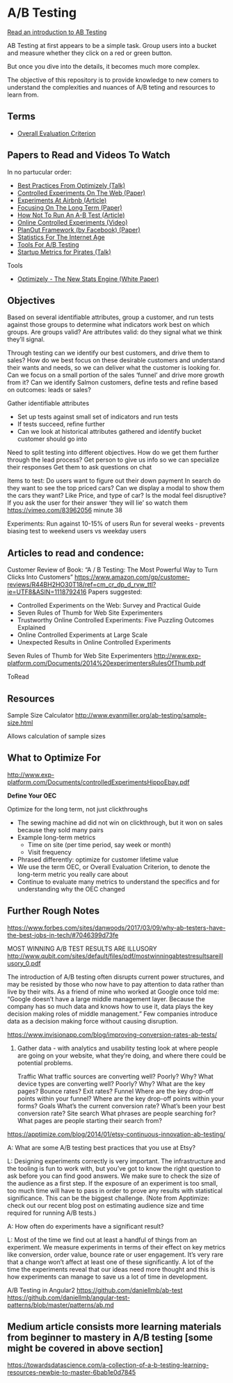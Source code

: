 # A/B Testing

[Read an introduction to AB Testing](IntroductionToABTesting.md)

AB Testing at first appears to be a simple task. Group users into a bucket and measure whether they click on a red or green button.

But once you dive into the details, it becomes much more complex.

The objective of this repository is to provide knowledge to new comers to understand the complexities and nuances of A/B teting and resources to learn from.

## Terms

* [Overall Evaluation Criterion](Term-OverallEvaluationCriterion.md)

## Papers to Read and Videos To Watch

In no partucular order:

* [Best Practices From Optimizely (Talk)](BestPracticesFromOptimizely.md)
* [Controlled Experiments On The Web (Paper)](ControlledExperimentsOnTheWeb.md)
* [Experiments At Airbnb (Article)](ExperimentsAtAirbnb.md)
* [Focusing On The Long Term (Paper)](FocusingOnTheLongTerm.md)
* [How Not To Run An A-B Test (Article)](HowNotToRunAnA-BTest.md)
* [Online Controlled Experiments (Video)](OnlineControlledExperiments.md)
* [PlanOut Framework (by Facebook) (Paper)](PlanOut-Facebook.md)
* [Statistics For The Internet Age](StatisticsForTheInternetAge.md)
* [Tools For A/B Testing](ToolsForABTesting.md)
* [Startup Metrics for Pirates (Talk)](PirateMetrics-AARRR.md)

Tools

* [Optimizely - The New Stats Engine (White Paper)](Optimizely-TheNewStatsEngine.md)



## Objectives

Based on several identifiable attributes, group a customer, and run tests against those groups to determine what indicators work best on which groups. Are groups valid? Are attributes valid: do they signal what we think they’ll signal.

Through testing can we identify our best customers, and drive them to sales? How do we best focus on these desirable customers and understand their wants and needs, so we can deliver what the customer is looking for. 
Can we focus on a small portion of the sales ‘funnel’ and drive more growth from it? Can we identify Salmon customers, define tests and refine based on outcomes: leads or sales?

Gather identifiable attributes
* Set up tests against small set of indicators and run tests
* If tests succeed, refine further
* Can we look at historical attributes gathered and identify bucket customer should go into


Need to split testing into different objectives. How do we get them further through the lead process?
Get person to give us info so we can specialize their responses
Get them to ask questions on chat

Items to test:
Do users want to figure out their down payment
In search do they want to see the top priced cars? Can we display a modal to show them the cars they want? Like Price, and type of car? Is the modal feel disruptive?
If you ask the user for their answer ‘they will lie’ so watch them
https://vimeo.com/83962056 minute 38


Experiments:
Run against 10-15% of users
Run for several weeks - prevents biasing test to weekend users vs weekday users



## Articles to read and condence:

Customer Review of Book: “A / B Testing: The Most Powerful Way to Turn Clicks Into Customers”
https://www.amazon.com/gp/customer-reviews/R44BH2HO30T18/ref=cm_cr_dp_d_rvw_ttl?ie=UTF8&ASIN=1118792416
Papers suggested:
- Controlled Experiments on the Web: Survey and Practical Guide
- Seven Rules of Thumb for Web Site Experimenters
- Trustworthy Online Controlled Experiments: Five Puzzling Outcomes Explained
- Online Controlled Experiments at Large Scale
- Unexpected Results in Online Controlled Experiments

Seven Rules of Thumb for Web Site Experimenters
http://www.exp-platform.com/Documents/2014%20experimentersRulesOfThumb.pdf

ToRead

## Resources

Sample Size Calculator
http://www.evanmiller.org/ab-testing/sample-size.html

Allows calculation of sample sizes


## What to Optimize For

http://www.exp-platform.com/Documents/controlledExperimentsHippoEbay.pdf

**Define Your OEC**

Optimize for the long term, not just clickthroughs

* The sewing machine ad did not win on clickthrough, but it won on sales because they sold many pairs
* Example long-term metrics
    * Time on site (per time period, say week or month)
    * Visit frequency
* Phrased differently: optimize for customer lifetime value
* We use the term OEC, or Overall Evaluation Criterion, to denote the long-term metric you really care about
* Continue to evaluate many metrics to understand the specifics and for understanding why the OEC changed

## Further Rough Notes


https://www.forbes.com/sites/danwoods/2017/03/09/why-ab-testers-have-the-best-jobs-in-tech/#7046399d73fe


MOST WINNING A/B TEST RESULTS ARE ILLUSORY
http://www.qubit.com/sites/default/files/pdf/mostwinningabtestresultsareillusory_0.pdf

The introduction of A/B testing often disrupts current power structures, and may be resisted by those who now have to pay attention to data rather than live by their wits. As a friend of mine who worked at Google once told me: “Google doesn’t have a large middle management layer. Because the company has so much data and knows how to use it, data plays the key decision making roles of middle management.” Few companies introduce data as a decision making force without causing disruption.



https://www.invisionapp.com/blog/improving-conversion-rates-ab-tests/
1. Gather data - with analytics and usability testing
	look at where people are going on your website, what they’re doing, and where there could be potential problems.
	
	Traffic
		What traffic sources are converting well? Poorly? Why?
		What device types are converting well? Poorly? Why?
		What are the key pages? Bounce rates? Exit rates?
	Funnel
		Where are the key drop-off points within your funnel?
		Where are the key drop-off points within your forms?
	Goals
		What’s the current conversion rate?
		What’s been your best conversion rate?
	Site search
		What phrases are people searching for?
		What pages are people starting their search from?


https://apptimize.com/blog/2014/01/etsy-continuous-innovation-ab-testing/

A: What are some A/B testing best practices that you use at Etsy?

L: Designing experiments correctly is very important. The infrastructure and the tooling is fun to work with, but you’ve got to know the right question to ask before you can find good answers. We make sure to check the size of the audience as a first step. If the exposure of an experiment is too small, too much time will have to pass in order to prove any results with statistical significance. This can be the biggest challenge. (Note from Apptimize: check out our recent blog post on estimating audience size and time required for running A/B tests.)

A: How often do experiments have a significant result?

L: Most of the time we find out at least a handful of things from an experiment. We measure experiments in terms of their effect on key metrics like conversion, order value, bounce rate or user engagement. It’s very rare that a change won’t affect at least one of these significantly. A lot of the time the experiments reveal that our ideas need more thought and this is how experiments can manage to save us a lot of time in development.


A/B Testing in Angular2
https://github.com/daniellmb/ab-test
https://github.com/daniellmb/angular-test-patterns/blob/master/patterns/ab.md

## Medium article consists more learning materials from beginner to mastery in A/B testing [some might be covered in above section]

https://towardsdatascience.com/a-collection-of-a-b-testing-learning-resources-newbie-to-master-6bab1e0d7845

